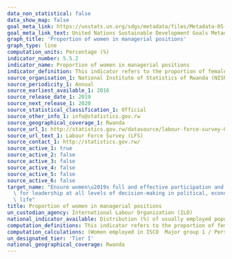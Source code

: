```yaml
---
data_non_statistical: false
data_show_map: false
goal_meta_link: https://unstats.un.org/sdgs/metadata/files/Metadata-05-05-02.pdf
goal_meta_link_text: United Nations Sustainable Development Goals Metadata (PDF 372 KB)
graph_title: 'Proportion of women in managerial positions'
graph_type: line
computation_units: Percentage (%)
indicator_number: 5.5.2
indicator_name: Proportion of women in managerial positions
indicator_definition: This indicator refers to the proportion of females in the total number of persons employed in managerial positions
source_organisation_1: National Institute of Statistics of Rwanda (NISR)
source_periodicity_1: Annual
source_earliest_available_1: 2016
source_release_date_1: 2019
source_next_release_1: 2020 
source_statistical_classification_1: Official 
source_other_info_1: info@statistics.gov.rw 
source_geographical_coverage_1: Rwanda
source_url_1: http://statistics.gov.rw/datasource/labour-force-survey-0
source_url_text_1: Labour Force Survey (LFS) 
source_contact_1: http://statistics.gov.rw/
source_active_1: true
source_active_2: false
source_active_3: false
source_active_4: false
source_active_5: false
source_active_6: false
target_name: "Ensure women\u2019s full and effective participation and equal opportunities\
  \ for leadership at all levels of decision-making in political, economic and public\
  \ life"
title: Proportion of women in managerial positions
un_custodian_agency: International Labour Organization (ILO)
national_indicator_available: Distribution (%) of usually employed population by occupation group of main usual jobs, according to urban/rural and sex 
computation_definitions: This indicator refers to the proportion of females in the total number of persons employed in management positions. For the purposes of this indicator, the International Standard Classification of Occupations (ISCO) ISCO major group 1 is used
computation_calculations: (Women employed in ISCO  Major group 1 / Persons employed in ISCO Major group 1)* 100 
un_designated_tier: 'Tier I'
national_geographical_coverage: Rwanda
---
```


